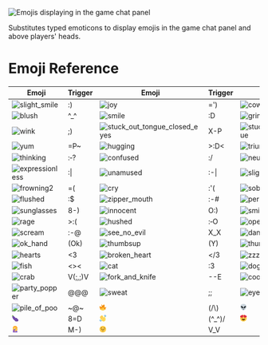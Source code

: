 ![Emojis displaying in the game chat panel](https://user-images.githubusercontent.com/8920674/57576663-cd83da00-7465-11e9-97e5-92787c31c30f.png)

Substitutes typed emoticons to display emojis in the game chat panel and above players' heads.

# Emoji Reference

| Emoji | Trigger | Emoji | Trigger | Emoji | Trigger |
| ------------- | ------------- | ------------- | ------------- | ------------- | ------------- |
| ![slight_smile](https://user-images.githubusercontent.com/2979691/57862390-2e0d7100-77f0-11e9-9c91-f0c58f7a0b48.png)  | :)  | ![joy](https://user-images.githubusercontent.com/2979691/57862407-31a0f800-77f0-11e9-839b-17db0414bc59.png) | =') | ![cowboy](https://user-images.githubusercontent.com/2979691/57862435-39609c80-77f0-11e9-9d93-405508c5db5a.png) | 3:) |
| ![blush](https://user-images.githubusercontent.com/2979691/57862444-3d8cba00-77f0-11e9-9b79-633abb67864f.png) | ^\_^ | ![smile](https://user-images.githubusercontent.com/2979691/57862389-2d74da80-77f0-11e9-8dc3-8116a7521ae6.png) | :D | ![grinning](https://user-images.githubusercontent.com/2979691/57862414-336abb80-77f0-11e9-9131-969b16333183.png) | =D |
| ![wink](https://user-images.githubusercontent.com/2979691/57862366-26e66300-77f0-11e9-8c62-c818c5384e69.png) | ;) | ![stuck_out_tongue_closed_eyes](https://user-images.githubusercontent.com/2979691/57862380-29e15380-77f0-11e9-8e8a-4d8e9006080b.png) | X-P | ![stuck_out_tongue](https://user-images.githubusercontent.com/2979691/57862383-2c43ad80-77f0-11e9-9ab4-b648f50dda61.png) | :P |
| ![yum](https://user-images.githubusercontent.com/2979691/57862365-26e66300-77f0-11e9-9c02-b2e2e9a37058.png) | =P~ | ![hugging](https://user-images.githubusercontent.com/2979691/57862410-32d22500-77f0-11e9-81ed-8c1ec65e0cb5.png) | >:D< | ![triumph](https://user-images.githubusercontent.com/2979691/57862372-28b02680-77f0-11e9-952a-68f8b7314c29.png) | :> |
| ![thinking](https://user-images.githubusercontent.com/2979691/57862376-2948bd00-77f0-11e9-80e1-7d7d25e75778.png) | :‑? | ![confused](https://user-images.githubusercontent.com/2979691/57862438-3a91c980-77f0-11e9-863c-da4432041554.png) | :/ | ![neutral_face](https://user-images.githubusercontent.com/2979691/57862405-31086180-77f0-11e9-83cb-3b2e63dec2e5.png) | =\| |
| ![expressionless](https://user-images.githubusercontent.com/2979691/57862426-3665ac00-77f0-11e9-8b19-f3070259dd75.png) | :\| | ![unamused](https://user-images.githubusercontent.com/2979691/57862369-277ef980-77f0-11e9-88cd-48efff7b4f0a.png) | :-\| | ![slight_frown](https://user-images.githubusercontent.com/2979691/57862392-2e0d7100-77f0-11e9-9045-e4f59dbb34db.png) | :( |
| ![frowning2](https://user-images.githubusercontent.com/2979691/57862416-336abb80-77f0-11e9-8b94-af45fc77e3c5.png) | =( | ![cry](https://user-images.githubusercontent.com/2979691/57862429-36fe4280-77f0-11e9-9e21-276fbba57f4b.png) | :'( | ![sob](https://user-images.githubusercontent.com/2979691/57862384-2c43ad80-77f0-11e9-9279-1ebd264ada88.png) | :\_(  |
| ![flushed](https://user-images.githubusercontent.com/2979691/57862423-3665ac00-77f0-11e9-820e-683fad2a3adf.png) | :$ | ![zipper_mouth](https://user-images.githubusercontent.com/2979691/57862364-26e66300-77f0-11e9-9398-d5d693a4deee.png) | :-# | ![persevere](https://user-images.githubusercontent.com/2979691/57862401-2fd73480-77f0-11e9-8210-af725b968d94.png) | >_< |
| ![sunglasses](https://user-images.githubusercontent.com/2979691/57862379-2948bd00-77f0-11e9-980c-61648817ea84.png) | 8-) | ![innocent](https://user-images.githubusercontent.com/2979691/57862408-32d22500-77f0-11e9-9c0a-f7e24d7e4e8c.png) | O:) | ![smiling_imp](https://user-images.githubusercontent.com/2979691/57862387-2d74da80-77f0-11e9-8696-e09479689ab7.png) | >:) |
| ![rage](https://user-images.githubusercontent.com/2979691/57862398-2ea60780-77f0-11e9-99d6-b81968a1a6aa.png) | >:( | ![hushed](https://user-images.githubusercontent.com/2979691/57862409-32d22500-77f0-11e9-81fe-981c9962b3e8.png) | :‑O | ![open_mouth](https://user-images.githubusercontent.com/2979691/57862403-2fd73480-77f0-11e9-9b60-32587a9074dc.png) | :O |
| ![scream](https://user-images.githubusercontent.com/2979691/57862396-2ea60780-77f0-11e9-853c-7df0462a67cf.png) | :-@ | ![see_no_evil](https://user-images.githubusercontent.com/2979691/57862394-2e0d7100-77f0-11e9-9a49-e5cd96852c27.png) | X_X | ![dancer](https://user-images.githubusercontent.com/2979691/57862428-36fe4280-77f0-11e9-9f1e-c7823b78bbb3.png) | \\:D/ |
| ![ok_hand](https://user-images.githubusercontent.com/2979691/57862404-31086180-77f0-11e9-8cd3-2d3fa940b069.png) | (Ok) | ![thumbsup](https://user-images.githubusercontent.com/2979691/57862373-28b02680-77f0-11e9-8c72-376c76c5f828.png) | (Y) | ![thumbsdown](https://user-images.githubusercontent.com/2979691/57862375-28b02680-77f0-11e9-8081-dfde1303b3f9.png) | (N) |
| ![hearts](https://user-images.githubusercontent.com/2979691/57862412-32d22500-77f0-11e9-98a6-b6979c260c3c.png) | <3 | ![broken_heart](https://user-images.githubusercontent.com/2979691/57862440-3b2a6000-77f0-11e9-951b-68c0290851bb.png) | </3 | ![zzz](https://user-images.githubusercontent.com/2979691/57862363-26e66300-77f0-11e9-8439-4190ca5b4373.png) | Zzz |
| ![fish](https://user-images.githubusercontent.com/2979691/57862424-3665ac00-77f0-11e9-8b84-ad3dcf266dfd.png) | <>< | ![cat](https://user-images.githubusercontent.com/2979691/57862439-3b2a6000-77f0-11e9-828b-afdd28664c02.png) | :3 | ![dog](https://user-images.githubusercontent.com/2979691/57862427-36fe4280-77f0-11e9-9601-0d47098373f3.png) | =3 |
| ![crab](https://user-images.githubusercontent.com/2979691/57862433-38c80600-77f0-11e9-81d7-c9d292e86007.png) | V(;,;)V | ![fork_and_knife](https://user-images.githubusercontent.com/2979691/57862421-35cd1580-77f0-11e9-9e2e-f2e5d47bffa5.png) | --E | ![cooking](https://user-images.githubusercontent.com/2979691/57862436-39609c80-77f0-11e9-9905-34680d0ee695.png) | --(o) |
| ![party_popper](https://user-images.githubusercontent.com/2979691/57862402-2fd73480-77f0-11e9-9b59-dcb196e0e1c1.png) | @@@ | ![sweat](https://user-images.githubusercontent.com/2979691/57862378-2948bd00-77f0-11e9-9ffe-efa04b0b28d1.png) | ;; | ![eyes](https://user-images.githubusercontent.com/2979691/57862425-3665ac00-77f0-11e9-84e6-74a602c640e5.png) | O.O |
| ![pile_of_poo](https://user-images.githubusercontent.com/2979691/57862399-2fd73480-77f0-11e9-9878-b588c8f2b480.png) | \~@\~ | ![fire](https://raw.githubusercontent.com/dekvall/twemoji/runelite-emoji/runelite-emoji/1f525.png) |(/\\) | ![alien](https://raw.githubusercontent.com/dekvall/twemoji/runelite-emoji/runelite-emoji/1f47d.png) | (@.@) |
| ![eggplant](https://raw.githubusercontent.com/dekvall/twemoji/runelite-emoji/runelite-emoji/1f346.png) | 8=D | ![wave](https://raw.githubusercontent.com/dekvall/twemoji/runelite-emoji/runelite-emoji/1f44b.png) | (^_^)/ | ![heart eyes](https://raw.githubusercontent.com/dekvall/twemoji/runelite-emoji/runelite-emoji/1f60d.png) | (\*.\*) |
|![facepalm](https://raw.githubusercontent.com/dekvall/twemoji/runelite-emoji/runelite-emoji/1f926.png) | M-) |![pensive](https://raw.githubusercontent.com/dekvall/twemoji/runelite-emoji/runelite-emoji/1f614.png) | V_V